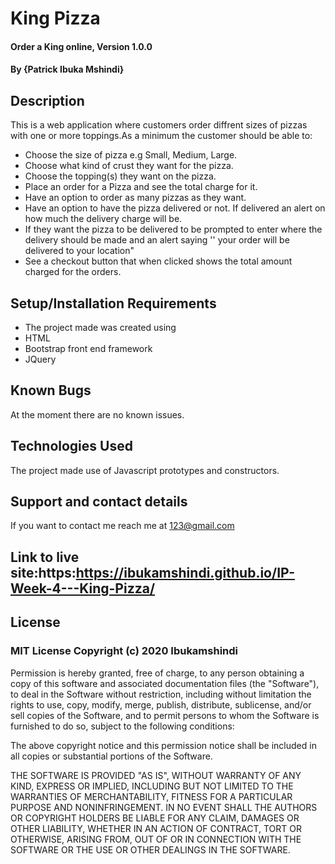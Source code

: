 # King Pizza
#### Order a King online, Version 1.0.0
#### By **{Patrick Ibuka Mshindi}**
## Description
This is a web application where customers order diffrent sizes of pizzas with one or more toppings.As a minimum the customer should be able to:
* Choose the size of pizza e.g Small, Medium, Large.
* Choose what kind of crust they want for the pizza.
* Choose the topping(s) they want on the pizza.
* Place an order for a Pizza and see the total charge for it.
* Have an option to order as many pizzas as they want.
* Have an option to have the pizza delivered or not.  If delivered an alert on  how much the delivery charge will be.
* If they want the pizza to be delivered to be prompted to enter where the delivery should be made and an alert saying '' your order will be delivered to your location"
* See a checkout button that when clicked shows the total amount charged for the orders. 
## Setup/Installation Requirements
* The project made was created using
* HTML
* Bootstrap front end framework
* JQuery
## Known Bugs
At the moment there are no known issues.
## Technologies Used
The project made use of Javascript prototypes and constructors.
## Support and contact details
If you want to contact me reach me at 123@gmail.com
## Link to live site:https:https://ibukamshindi.github.io/IP-Week-4---King-Pizza/
## License
### MIT License Copyright (c) 2020 Ibukamshindi
Permission is hereby granted, free of charge, to any person obtaining a copy
of this software and associated documentation files (the "Software"), to deal
in the Software without restriction, including without limitation the rights
to use, copy, modify, merge, publish, distribute, sublicense, and/or sell
copies of the Software, and to permit persons to whom the Software is
furnished to do so, subject to the following conditions:

The above copyright notice and this permission notice shall be included in all
copies or substantial portions of the Software.

THE SOFTWARE IS PROVIDED "AS IS", WITHOUT WARRANTY OF ANY KIND, EXPRESS OR
IMPLIED, INCLUDING BUT NOT LIMITED TO THE WARRANTIES OF MERCHANTABILITY,
FITNESS FOR A PARTICULAR PURPOSE AND NONINFRINGEMENT. IN NO EVENT SHALL THE
AUTHORS OR COPYRIGHT HOLDERS BE LIABLE FOR ANY CLAIM, DAMAGES OR OTHER
LIABILITY, WHETHER IN AN ACTION OF CONTRACT, TORT OR OTHERWISE, ARISING FROM,
OUT OF OR IN CONNECTION WITH THE SOFTWARE OR THE USE OR OTHER DEALINGS IN THE
SOFTWARE.